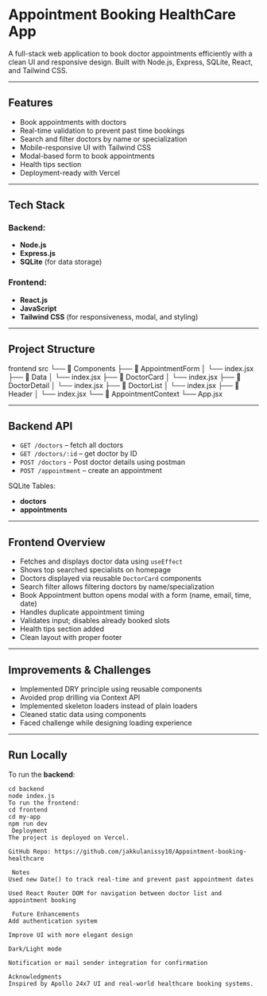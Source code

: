 #  Appointment Booking HealthCare App

A full-stack web application to book doctor appointments efficiently with a clean UI and responsive design. Built with Node.js, Express, SQLite, React, and Tailwind CSS.

---

##  Features

- Book appointments with doctors
- Real-time validation to prevent past time bookings
- Search and filter doctors by name or specialization
- Mobile-responsive UI with Tailwind CSS
- Modal-based form to book appointments
- Health tips section
- Deployment-ready with Vercel

---

##  Tech Stack

### Backend:
- **Node.js**
- **Express.js**
- **SQLite** (for data storage)

### Frontend:
- **React.js**
- **JavaScript**
- **Tailwind CSS** (for responsiveness, modal, and styling)

---

##  Project Structure

 frontend
 src
└── 📁 Components
├── 📁 AppointmentForm
│ └── index.jsx
├── 📁 Data
│ └── index.jsx
├── 📁 DoctorCard
│ └── index.jsx
├── 📁 DoctorDetail
│ └── index.jsx
├── 📁 DoctorList
│ └── index.jsx
├── 📁 Header
│ └── index.jsx
└── 📁 AppointmentContext
└── App.jsx


---

##  Backend API

- `GET /doctors` – fetch all doctors
- `GET /doctors/:id` – get doctor by ID
- `POST /doctors` - Post doctor details using postman
- `POST /appointment` – create an appointment

SQLite Tables:
- **doctors**
- **appointments**

---

##  Frontend Overview

- Fetches and displays doctor data using `useEffect`
- Shows top searched specialists on homepage
- Doctors displayed via reusable `DoctorCard` components
- Search filter allows filtering doctors by name/specialization
- Book Appointment button opens modal with a form (name, email, time, date)
- Handles duplicate appointment timing
- Validates input; disables already booked slots
- Health tips section added
- Clean layout with proper footer

---

##  Improvements & Challenges

- Implemented DRY principle using reusable components
- Avoided prop drilling via Context API
- Implemented skeleton loaders instead of plain loaders
- Cleaned static data using components
- Faced challenge while designing loading experience

---

##  Run Locally

To run the **backend**:
```
cd backend
node index.js
To run the frontend:
cd frontend
cd my-app
npm run dev
 Deployment
The project is deployed on Vercel.

GitHub Repo: https://github.com/jakkulanissy10/Appointment-booking-healthcare

 Notes
Used new Date() to track real-time and prevent past appointment dates

Used React Router DOM for navigation between doctor list and appointment booking

 Future Enhancements
Add authentication system

Improve UI with more elegant design

Dark/Light mode

Notification or mail sender integration for confirmation

Acknowledgments
Inspired by Apollo 24x7 UI and real-world healthcare booking systems.
